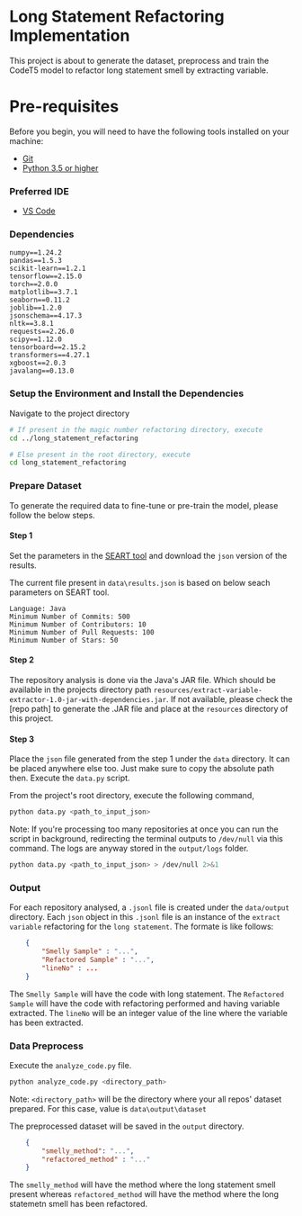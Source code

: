 # Long Statement Refactoring Implementation


This project is about to generate the dataset, preprocess and train the CodeT5 model to refactor long statement smell by extracting variable.

# Pre-requisites

Before you begin, you will need to have the following tools installed on your machine:

- [Git](https://git-scm.com)
- [Python 3.5 or higher](https://www.python.org/downloads/)

### Preferred IDE
- [VS Code](https://code.visualstudio.com/download)

### Dependencies

    numpy==1.24.2
    pandas==1.5.3
    scikit-learn==1.2.1
    tensorflow==2.15.0
    torch==2.0.0
    matplotlib==3.7.1
    seaborn==0.11.2
    joblib==1.2.0
    jsonschema==4.17.3
    nltk==3.8.1
    requests==2.26.0
    scipy==1.12.0
    tensorboard==2.15.2
    transformers==4.27.1
    xgboost==2.0.3
    javalang==0.13.0

### Setup the Environment and Install the Dependencies

Navigate to the project directory

```bash    
# If present in the magic number refactoring directory, execute
cd ../long_statement_refactoring

# Else present in the root directory, execute
cd long_statement_refactoring
```

### Prepare Dataset

To generate the required data to fine-tune or pre-train the model, please follow the below steps.

#### Step 1

Set the parameters in the [SEART tool](https://seart-ghs.si.usi.ch/) and download the `json` version of the results.

The current file present in `data\results.json` is based on below seach parameters on SEART tool.

```
Language: Java
Minimum Number of Commits: 500
Minimum Number of Contributors: 10
Minimum Number of Pull Requests: 100
Minimum Number of Stars: 50
```

#### Step 2

The repository analysis is done via the Java's JAR file. Which should be available in the projects directory path `resources/extract-variable-extractor-1.0-jar-with-dependencies.jar`. If not available, please check the [repo path] to generate the .JAR file and place at the `resources` directory of this project.

#### Step 3

Place the `json` file generated from the step 1 under the `data` directory. It can be placed anywhere else too. Just make sure to copy the absolute path then. Execute the `data.py` script.


From the project's root directory, execute the following command,

```sh
python data.py <path_to_input_json>
```


Note: If you're processing too many repositories at once you can run the script in background, redirecting the terminal outputs to `/dev/null` via this command. The logs are anyway stored in the `output/logs` folder.


```sh
python data.py <path_to_input_json> > /dev/null 2>&1
```

### Output

For each repository analysed, a `.jsonl` file is created under the `data/output` directory. Each `json` object in this `.jsonl` file is an instance of the `extract variable` refactoring for the `long statement`. The formate is like follows:

```json
    {
        "Smelly Sample" : "...",
        "Refactored Sample" : "...",
        "lineNo" : ...
    }
```

The `Smelly Sample` will have the code with long statement. The `Refactored Sample` will have the code with refactoring performed and having variable extracted. The `lineNo` will be an integer value of the line where the variable has been extracted.


### Data Preprocess

Execute the `analyze_code.py` file.

```sh
python analyze_code.py <directory_path>
```

Note: `<directory_path>` will be the directory where your all repos' dataset prepared. For this case, value is `data\output\dataset`

The preprocessed dataset will be saved in the `output` directory. 

```json
    {
        "smelly_method": "...",
        "refactored_method" : "..."
    }
```

The `smelly_method` will have the method where the long statement smell present whereas `refactored_method` will have the method where the long statemetn smell has been refactored.
